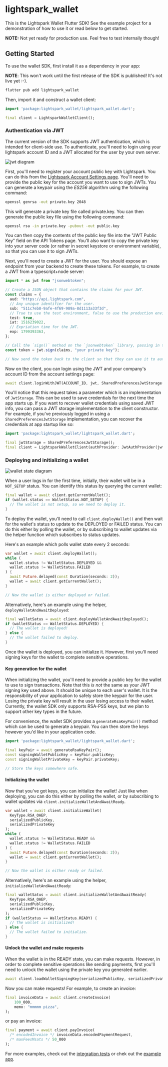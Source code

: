# lightspark_wallet

This is the Lightspark Wallet Flutter SDK! See the example project for a demonstration of how to use it or read below to get started.

__NOTE:__ Not yet ready for production use. Feel free to test internally though!

## Getting Started

To use the wallet SDK, first install it as a dependency in your app:

__NOTE__: This won't work until the first release of the SDK is published! It's not live yet :-).

```bash
flutter pub add lightspark_wallet
```

Then, import it and construct a wallet client:

```dart
import 'package:lightspark_wallet/lightspark_wallet.dart';

final client = LightsparkWalletClient();
```

### Authentication via JWT

The current version of the SDK supports JWT authentication, which is intended for client-side use. To authenticate, you'll need to login using your lightspark account ID and
a JWT allocated for the user by your own server.

![jwt diagram](https://github.com/lightsparkdev/flutter-sdk/raw/main/lightspark_wallet/doc/images/jwt-diagram.png)

First, you'll need to register your account public key with Lightspark. You can do this from the [Lightspark Account Settings page](https://app.lightspark.com/account#security). You'll need to provide the public key for the account you want to use to sign JWTs. You can generate a keypair using the _ES256_ algorithm using the following command:

```bash
openssl genrsa -out private.key 2048
```

This will generate a private key file called private.key. You can then generate the public key file using the following command:

```bash
openssl rsa -in private.key -pubout -out public.key
```

You can then copy the contents of the public key file into the "JWT Public Key" field on the API Tokens page. You'll also want to copy the private key into your server code (or rather in secret keystore or environment variable), so that you can use it to sign JWTs.

Next, you'll need to create a JWT for the user. You should expose an endpoint from your backend to create these tokens. For example, to create a JWT from a typescript+node server:

```typescript
import * as jwt from "jsonwebtoken";

// Create a JSON object that contains the claims for your JWT.
const claims = {
  aud: "https://api.lightspark.com",
  // Any unique identifier for the user.
  sub: "511c7eb8-9afe-4f69-989a-8d1113a33f3d",
  // True to use the test environment, false to use the production environment.
  test: true,
  iat: 1516239022,
  // Expriation time for the JWT.
  exp: 1799393363,
};

// Call the `sign()` method on the `jsonwebtoken` library, passing in the JSON object and your private key.
const token = jwt.sign(claims, "your private key");

// Now send the token back to the client so that they can use it to authenticate with the Lightspark SDK.
```

Now on the client, you can login using the JWT and your company's account ID from the account settings page:

```dart
await client.loginWithJWT(ACCOUNT_ID, jwt, SharedPreferencesJwtStorage());
```

You'll notice that this request takes a parameter which is an implementation of `JwtStorage`. This can be used to save credentials for the next time the app starts up. If you want to recover wallet credentials using saved JWT info, you can pass a JWT storage implementation to the client constructor. For example, if you've previously logged in using a `SharedPreferencesJwtStorage` implementation, you can recover the credentials at app startup like so:

```dart
import 'package:lightspark_wallet/lightspark_wallet.dart';

final jwtStorage = SharedPreferencesJwtStorage();
final client = LightsparkWalletClient(authProvider: JwtAuthProvider(jwtStorage));
```

### Deploying and initializing a wallet

![wallet state diagram](https://github.com/lightsparkdev/flutter-sdk/raw/main/lightspark_wallet/doc/images/wallet-state-diagram.png)

When a user logs in for the first time, initially, their wallet will be in a `NOT_SETUP` status. You can identify this status by querying the current wallet:

```dart
final wallet = await client.getCurrentWallet();
if (wallet.status == WalletStatus.NOT_SETUP) {
  // The wallet is not setup, so we need to deploy it.
}
```

To deploy the wallet, you'll need to call `client.deployWallet()` and then wait for the wallet's status to update to the DEPLOYED or FAILED status. You can do this either by polling the wallet, or by subscribing to wallet updates via the helper function which subscribes to status updates.

Here's an example which polls wallet state every 2 seconds:

```dart
var wallet = await client.deployWallet();
while (
  wallet.status != WalletStatus.DEPLOYED &&
  wallet.status != WalletStatus.FAILED
) {
  await Future.delayed(const Duration(seconds: 2));
  wallet = await client.getCurrentWallet();
}

// Now the wallet is either deployed or failed.
```

Alternatively, here's an example using the helper, `deployWalletAndAwaitDeployed`:

```dart
final walletSatus = await client.deployWalletAndAwaitDeployed();
if (walletStatus == WalletStatus.DEPLOYED) {
  // The wallet is deployed!
} else {
  // The wallet failed to deploy.
}
```

Once the wallet is deployed, you can initialize it. However, first you'll need signing keys for the wallet to complete sensitive operations.

#### Key generation for the wallet

When initializing the wallet, you'll need to provide a public key for the wallet to use to sign transactions. Note that this _is not_ the same as your JWT signing key used above. It should be unique to each user's wallet. It is the responsibility of your application to safely store the keypair for the user. Losing the private key will result in the user losing access to their wallet. Currently, the wallet SDK only supports RSA-PSS keys, but we plan to support other key types in the future.

For convenience, the wallet SDK provides a `generateRsaKeyPair()` method which can be used to generate a keypair. You can then store the keys however you'd like in your application code.

```dart
import 'package:lightspark_wallet/lightspark_wallet.dart';

final keyPair = await generateRsaKeyPair();
const signingWalletPublicKey = keyPair.publicKey;
const signingWalletPrivateKey = keyPair.privateKey;

// Store the keys somewhere safe.
```

#### Initializing the wallet

Now that you've got keys, you can initialize the wallet! Just like when deploying, you can do this either by polling the wallet, or by subscribing to wallet updates via `client.initializeWalletAndAwaitReady`.

```dart
var wallet = await client.initializeWallet(
  KeyType.RSA_OAEP,
  serializedPublicKey,
  serializedPrivateKey
);
while (
  wallet.status != WalletStatus.READY &&
  wallet.status != WalletStatus.FAILED
) {
  await Future.delayed(const Duration(seconds: 2));
  wallet = await client.getCurrentWallet();
}

// Now the wallet is either ready or failed.
```

Alternatively, here's an example using the helper, `initializeWalletAndAwaitReady`:

```dart
final walletSatus = await client.initializeWalletAndAwaitReady(
  KeyType.RSA_OAEP,
  serializedPublicKey,
  serializedPrivateKey
);
if (walletStatus == WalletStatus.READY) {
  // The wallet is initialized!
} else {
  // The wallet failed to initialize.
}
```

#### Unlock the wallet and make requests

When the wallet is in the READY state, you can make requests. However, in order to complete sensitive operations like sending payments, first you'll need to unlock the wallet using the private key you generated earlier.

```dart
await client.loadWalletSigningKey(serializedPublicKey, serializedPrivateKey);
```

Now you can make requests! For example, to create an invoice:

```dart
final invoiceData = await client.createInvoice(
    100_000,
    memo: "mmmmm pizza",
);
```

or pay an invoice:

```dart
final payment = await client.payInvoice(
  /* encodedInvoice */ invoiceData.encodedPaymentRequest,
  /* maxFeesMsats */ 50_000
);
```

For more examples, check out the [integration tests](./example/integration_test/plugin_integration_test.dart) or chek out the [example app](./example/).
